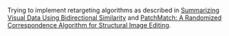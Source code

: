 Trying to implement retargeting algorithms as described in
[Summarizing Visual Data Using Bidirectional Similarity](http://www.wisdom.weizmann.ac.il/~vision/VisualSummary/bidirectional_similarity_CVPR2008.pdf) and
[PatchMatch: A Randomized Correspondence Algorithm for Structural Image Editing](http://www.cs.princeton.edu/gfx/pubs/Barnes_2009_PAR/patchmatch.pdf).